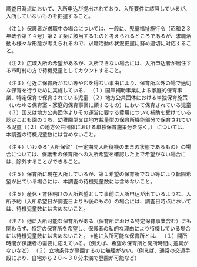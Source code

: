 調査日時点において、入所申込が提出されており、入所要件に該当しているが、入所していないものを把握すること。

 （注１）保護者が求職中の場合については、一般に、児童福祉施行令（昭和２３年政令第７４号）第２７条に該当するものと考えられるところであるが、求職活動も様々な形態が考えられるので、求職活動の状況把握に努め適切に対応すること。

 （注２）広域入所の希望があるが、入所できない場合には、入所申込者が居住する市町村の方で待機児童としてカウントすること。

 （注３）付近に保育所がない等やむを得ない事由により、保育所以外の場で適切な保育を行うために実施している、
 （１）国庫補助事業による家庭的保育事業、特定保育で保育されている児童
 （２）地方公共団体における単独保育施策（いわゆる保育室・家庭的保育事業に類するもの）において保育されている児童
 （３）国又は地方公共団体よりその運営に要する費用について補助を受けている認定こども園のうち、幼稚園型又は地方裁量型の保育所機能部分で保育されている児童（（２）の地方公共団体における単独保育施策分を除く。）
 については、本調査の待機児童数には含めないこと。

 （注４）いわゆる"入所保留"（一定期間入所待機のままの状態であるもの）の場合については、保護者の保育所への入所希望を確認した上で希望がない場合には、除外することができること。

 （注５）保育所に現在入所しているが、第１希望の保育所でない等により転園希望が出ている場合には、本調査の待機児童数には含めないこと。

 （注６）産休・育休明けの入所希望として事前に入所申込が出ているような、入所予約（入所希望日が調査日よりも後のもの）の場合には、調査日時点においては、待機児童数には含めないこと。

 （注７）他に入所可能な保育所がある（保育所における特定保育事業含む）にも関わらず、特定の保育所を希望し、保護者の私的な理由により待機している場合には待機児童数には含めないこと。
 ※他に入所可能な保育所とは、
 （１）開所時間が保護者の需要に応えている。（例えば、希望の保育所と開所時間に差異がないなど）
 （２）立地条件が登園するのに無理がない。（例えば、通常の交通手段により、自宅から２０～３０分未満で登園が可能など）
